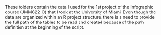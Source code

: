 These folders contain the data I used for the 1st project of the Infographic course (JMM622-O) that I took at the University of Miami. Even though the data are organized within an R project structure, there is a need to provide the full path of the tables to be read and created because of the path definition at the beginning of the script.

